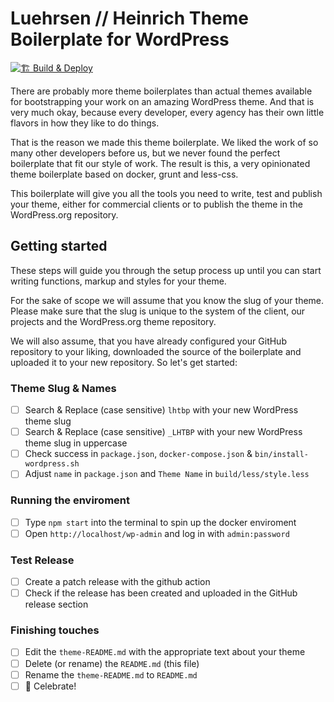 # Luehrsen // Heinrich Theme Boilerplate for WordPress

[![🏗 Build & Deploy](./actions/workflows/main.yml/badge.svg)](./actions/workflows/main.yml)

There are probably more theme boilerplates than actual themes available for
bootstrapping your work on an amazing WordPress theme. And that is very much
okay, because every developer, every agency has their own little flavors in how
they like to do things.

That is the reason we made this theme boilerplate. We liked the work of so many
other developers before us, but we never found the perfect boilerplate that fit
our style of work. The result is this, a very opinionated theme boilerplate
based on docker, grunt and less-css.

This boilerplate will give you all the tools you need to write, test and publish
your theme, either for commercial clients or to publish the theme in the
WordPress.org repository.


## Getting started

These steps will guide you through the setup process up until you can start
writing functions, markup and styles for your theme.

For the sake of scope we will assume that you know the slug of your theme.
Please make sure that the slug is unique to the system of the client, our
projects and the WordPress.org theme repository.

We will also assume, that you have already configured your GitHub repository to
your liking, downloaded the source of the boilerplate and uploaded it to your
new repository. So let's get started:

### Theme Slug & Names

- [ ] Search & Replace (case sensitive) `lhtbp` with your new WordPress theme slug
- [ ] Search & Replace (case sensitive) `_LHTBP` with your new WordPress theme slug in uppercase
- [ ] Check success in `package.json`, `docker-compose.json` & `bin/install-wordpress.sh`
- [ ] Adjust `name` in `package.json` and `Theme Name` in `build/less/style.less`

### Running the enviroment

- [ ] Type `npm start` into the terminal to spin up the docker enviroment
- [ ] Open `http://localhost/wp-admin` and log in with `admin:password`

### Test Release

- [ ] Create a patch release with the github action
- [ ] Check if the release has been created and uploaded in the GitHub release section

### Finishing touches

- [ ] Edit the `theme-README.md` with the appropriate text about your theme
- [ ] Delete (or rename) the `README.md` (this file)
- [ ] Rename the `theme-README.md` to `README.md`
- [ ] 🎉  Celebrate!
